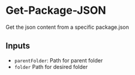 Get-Package-JSON
=====================

Get the json content from a specific package.json

Inputs
-----
* ```parentFolder```: Path for parent folder
* ```folder``` Path for desired folder
